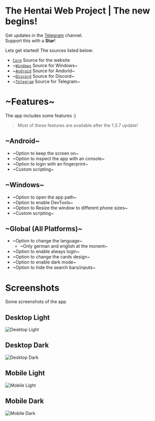 # The Hentai Web Project | The new begins!

Get updates in the [Telegram](https://t.me/HentaiWebUpdates) channel.  
Support this with a **Star**!

Lets get started! The sources listed below:

- [`Core`](https://github.com/Hentai-Web/Core) Source for the website
- ~[`Windows`](https://github.com/Hentai-Web/Windows) Source for Windows~
- ~[`Android`](https://github.com/Hentai-Web/Android) Source for Andorid~
- ~[`Discord`](https://github.com/Hentai-Web/Discord) Source for Discord~
- ~[`Telegram`](https://github.com/Hentai-Web/Telegram) Source for Telegram~

# ~Features~

The app includes some features :)

> Most of these features are available after the 1.3.7 update!

## ~Android~

- ~Option to keep the screen on~
- ~Option to inspect the app with an console~
- ~Option to login with an fingerprint~
- ~Custom scripting~

## ~Windows~

- ~Option to open the app path~
- ~Option to enable DevTools~
- ~Option to Resize the window to different phone sizes~
- ~Custom scripting~

## ~Global (All Platforms)~

- ~Option to change the language~
  - ~Only german and english at the monent~
- ~Option to enable always login~
- ~Option to change the cards design~
- ~Option to enable dark mode~
- ~Option to hide the search bars/inputs~

# Screenshots

Some screenshots of the app

## Desktop Light

![Desktop Light](https://raw.githubusercontent.com/Hentai-Web/Hentai-Web/master/images/desktop_light.png)

## Desktop Dark

![Desktop Dark](https://raw.githubusercontent.com/Hentai-Web/Hentai-Web/master/images/desktop_dark.png)

## Mobile Light

![Mobile Light](https://raw.githubusercontent.com/Hentai-Web/Hentai-Web/master/images/mobile_light.png)

## Mobile Dark

![Mobile Dark](https://raw.githubusercontent.com/Hentai-Web/Hentai-Web/master/images/mobile_dark.png)
